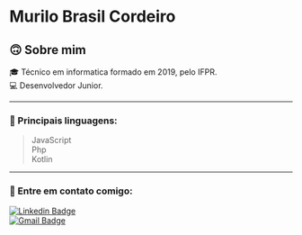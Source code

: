 # Murilo Brasil Cordeiro

## 🙃 Sobre mim

🎓 Técnico em informatica formado em 2019, pelo IFPR.<br/>
💻 Desenvolvedor Junior.

---
### 📒 Principais linguagens:
  > JavaScript <br/>
  > Php <br/>
  > Kotlin
  
---
### 📌 Entre em contato comigo:

[![Linkedin Badge](https://img.shields.io/badge/-Murilo%20Brasil%20Cordeiro-blue?style=flat-square&logo=Linkedin&logoColor=white)](https://www.linkedin.com/in/mur1lol)
<br/>
[![Gmail Badge](https://img.shields.io/badge/-bc.murilo.mbc@gmail.com-red?style=flat-square&logo=Gmail&logoColor=white)](mailto:bc.murilo.mbc@gmail.com)
